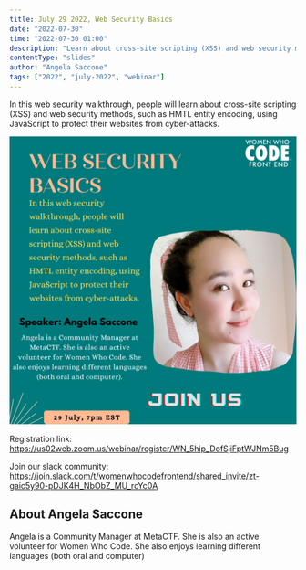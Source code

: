 ```yaml
---
title: July 29 2022, Web Security Basics
date: "2022-07-30"
time: "2022-07-30 01:00"
description: "Learn about cross-site scripting (XSS) and web security methods"
contentType: "slides"
author: "Angela Saccone"
tags: ["2022", "july-2022", "webinar"]
---
```

In this web security walkthrough, people will learn about cross-site scripting (XSS) and web security methods, such as HMTL entity encoding, using JavaScript to protect their websites from cyber-attacks.

![Angela Saccone - Web security basics](./angela.png)

Registration link:  https://us02web.zoom.us/webinar/register/WN_5hip_DofSjiFptWJNm5Bug

Join our slack community:
https://join.slack.com/t/womenwhocodefrontend/shared_invite/zt-gaic5y90-pDJK4H_NbObZ_MU_rcYc0A

## About Angela Saccone
Angela is a Community Manager at MetaCTF. She is also an active volunteer for Women Who Code. She also enjoys learning different languages (both oral and computer)

